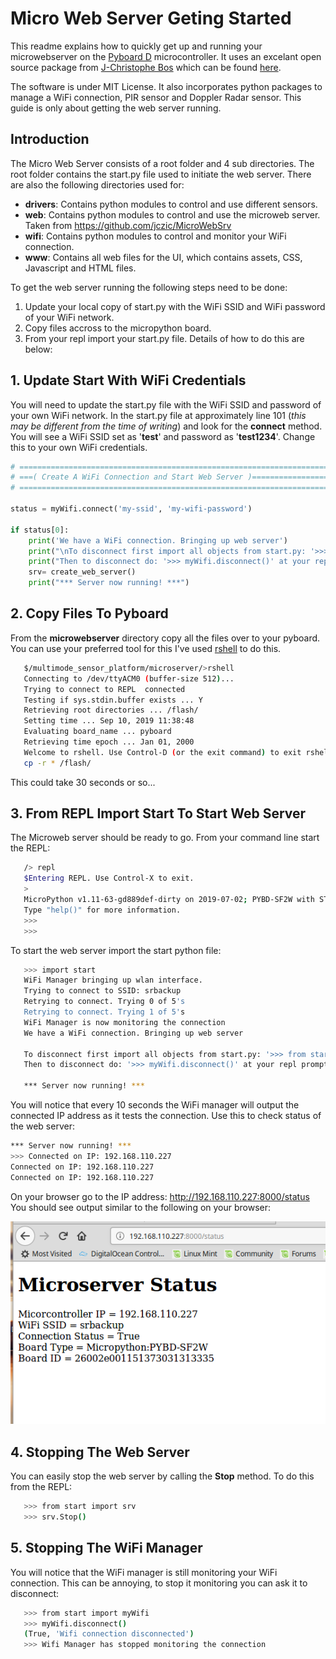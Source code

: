 # Micro Web Server Geting Started
This readme explains how to quickly get up and running your microwebserver on the [Pyboard D](https://pybd.io/) microcontroller.
It uses an excelant open source package from [J-Christophe Bos](https://github.com/jczic) which can be found [here](https://github.com/jczic/MicroWebSrv).

The software is under MIT License. It also incorporates python packages to manage a WiFi connection, PIR sensor and Doppler Radar sensor.
This guide is only about getting the web server running.

## Introduction
The Micro Web Server consists of a root folder and 4 sub directories. The root folder contains the start.py file used to initiate the web server.
There are also the following directories used for:
* **drivers**: Contains python modules to control and use different sensors.
* **web**:     Contains python modules to control and use the microweb server. Taken from https://github.com/jczic/MicroWebSrv
* **wifi**:    Contains python modules to control and monitor your WiFi connection.
* **www**:     Contains all web files for the UI, which contains assets, CSS, Javascript and HTML files.

To get the web server running the following steps need to be done:
1. Update your local copy of start.py with the WiFi SSID and WiFi password of your WiFi network.
2. Copy files accross to the micropython board.
3. From your repl import your start.py file.
Details of how to do this are below:

## 1. Update Start With WiFi Credentials
You will need to update the start.py file with the WiFi SSID and password of your own WiFi network.
In the start.py file at approximately line 101 (*this may be different from the time of writing*) and look for the **connect** method.
You will see a WiFi SSID set as '**test**' and password as '**test1234**'. Change this to your own WiFi credentials.

```python
# ============================================================================
# ===( Create A WiFi Connection and Start Web Server )========================
# ============================================================================

status = myWifi.connect('my-ssid', 'my-wifi-password')                  # TODO pull the password and SSID from an encrypted file on FLASH

if status[0]:
    print('We have a WiFi connection. Bringing up web server')
    print("\nTo disconnect first import all objects from start.py: '>>> from start import * ' ")
    print("Then to disconnect do: '>>> myWifi.disconnect()' at your repl prompt\n")
    srv= create_web_server()
    print("*** Server now running! ***")
```

## 2. Copy Files To Pyboard
From the **microwebserver** directory copy all the files over to your pyboard. You can use your preferred tool for this I've used [rshell](https://github.com/SamsungResearchUK-IoT-Meetup/multimode_sensor_platform/wiki/Micropython-Setup#rshell-environment) to do this.

```bash
   $/multimode_sensor_platform/microserver/>rshell
   Connecting to /dev/ttyACM0 (buffer-size 512)...
   Trying to connect to REPL  connected
   Testing if sys.stdin.buffer exists ... Y
   Retrieving root directories ... /flash/
   Setting time ... Sep 10, 2019 11:38:48
   Evaluating board_name ... pyboard
   Retrieving time epoch ... Jan 01, 2000
   Welcome to rshell. Use Control-D (or the exit command) to exit rshell.
   cp -r * /flash/
```

This could take 30 seconds or so...

## 3. From REPL Import Start To Start Web Server
The Microweb server should be ready to go. From your command line start the REPL:

```bash
   /> repl
   $Entering REPL. Use Control-X to exit.
   >
   MicroPython v1.11-63-gd889def-dirty on 2019-07-02; PYBD-SF2W with STM32F722IEK
   Type "help()" for more information.
   >>> 
   >>>
```

To start the web server import the start python file:

```bash
   >>> import start
   WiFi Manager bringing up wlan interface.
   Trying to connect to SSID: srbackup
   Retrying to connect. Trying 0 of 5's
   Retrying to connect. Trying 1 of 5's
   WiFi Manager is now monitoring the connection
   We have a WiFi connection. Bringing up web server

   To disconnect first import all objects from start.py: '>>> from start import * ' 
   Then to disconnect do: '>>> myWifi.disconnect()' at your repl prompt

   *** Server now running! ***
```
You will notice that every 10 seconds the WiFi manager will output the connected IP address as it tests the connection. 
Use this to check status of the web server:

```bash
*** Server now running! ***
>>> Connected on IP: 192.168.110.227
Connected on IP: 192.168.110.227
Connected on IP: 192.168.110.227
```
On your browser go to the IP address: http://192.168.110.227:8000/status
You should see output similar to the following on your browser:

![status page sceen shot](https://github.com/SamsungResearchUK-IoT-Meetup/multimode_sensor_platform/blob/master/assets/screenshots/microwebServeStatusPage.png)

## 4. Stopping The Web Server
You can easily stop the web server by calling the **Stop** method. 
To do this from the REPL:

```bash
   >>> from start import srv
   >>> srv.Stop()
```

## 5. Stopping The WiFi Manager
You will notice that the WiFi manager is still monitoring your WiFi connection. This can be annoying, to stop it monitoring you can ask it to disconnect:

```bash
   >>> from start import myWifi
   >>> myWifi.disconnect()
   (True, 'Wifi connection disconnected')
   >>> Wifi Manager has stopped monitoring the connection 
```

